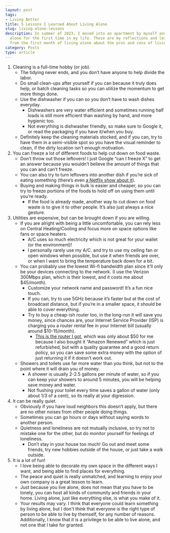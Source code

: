 ```yaml
---
layout: post
tags:
- Living Better
title: 5 Lessons I Learned About Living Alone
slug: living-alone-lessons
description: In summer of 2023, I moved into an apartment by myself and started living
  alone for the first time in my life. These are my reflections and lessons learned
  from the first month of living alone about the pros and cons of living alone.
category: Posts
type: article
---
```


1. Cleaning is a full-time hobby (or job).
    - The tidying never ends, and you don’t have anyone to help divide the labor.
    - Do small clean-ups after yourself if you can because it truly does help, or batch cleaning tasks so you can utilize the momentum to get more things done.
    - Use the dishwasher if you can so you don’t have to wash dishes everyday.
        - Dishwashers are very water efficient and sometimes running half loads is still more efficient than washing by hand, and more hygienic too.
        - Not everything is dishwasher friendly, so make sure to Google it, or read the packaging if you have it/when you buy.
    - Definitely keep the cleaning materials stocked, and if you can, try to have them in a semi-visible spot so you have the visual reminder to clean, if the dirty location isn’t enough motivation.
2. You can freeze a lot of different foods to help cut down on food waste.
    - Don’t throw out those leftovers! I just Google “can I freeze X” to get an answer because you wouldn’t believe the amount of things that you can and can’t freeze.
    - You can also try to turn leftovers into another dish if you’re sick of eating something (there’s even [a Netflix show about it](https://www.imdb.com/title/tt13563634/)).
    - Buying and making things in bulk is easier and cheaper, so you can try to freeze portions of the foods to hold off on using them until you’re ready.
        - If the food is already made, another way to cut down on food waste is to give it to other people. It’s also just always a nice gesture.
3. Utilities are expensive, but can be brought down if you are willing.
    - If you are alright with being a little uncomfortable, you can rely less on Central Heating/Cooling and focus more on space options like fans or space heaters.
        - A/C uses so much electricity which is not great for your wallet (or the environment)!
        - I personally rarely use my A/C. and try to use my ceiling fan or open windows when possible, but use it when friends are over, or when I want to bring the temperature back down for a bit.
    - You can probably use the lowest Wi-fi bandwidth plan since it’ll only be your devices connecting to the network. (I use the Verizon 300Mbps plan, which is their lowest, and it costs me about $45/month).
        - Customize your network name and password! It’s a fun nice touch.
        - If you can, try to use 5GHz because it’s faster but at the cost of broadcast distance, but if you’re in a smaller space, it should be able to cover everything.
        - Try to buy a cheap-ish router too, in the long-run it will save you money, since chances are, your Internet Service Provider (ISP) is charging you a router rental fee in your Internet bill (usually around $10-15/month).
            - [This is the router I got](https://www.amazon.com/dp/B08C3YBBHM), which was only about $50 for me because I also bought it “Amazon Renewed” which is just refurbished, but with a quality guarantee and a good return policy, so you can save some extra money with the option of just returning it if it doesn’t work out.
    - Showers and toilets use far more water than you think, but not to the point where it will drain you of money.
        - A shower is usually 2-2.5 gallons per minute of water, so if you can keep your showers to around 5 minutes, you will be helping save money and water.
        - Not flushing your toilet every time saves a gallon of water (only about 1/3 of a cent), so its really at your digression.
4. It can be really quiet.
    - Obviously if you have loud neighbors this doesn’t apply, but there are no other noises from other people doing things.
    - Sometimes you can go hours or days without saying words to another person.
    - Quietness and loneliness are not mutually inclusive, so try not to mistake one for the other, but do monitor yourself for feelings of loneliness.
        - Don’t stay in your house too much! Go out and meet some friends, try new hobbies outside of the house, or just take a walk outside.
5. It is a lot of fun!
    - I love being able to decorate my own space in the different ways I want, and being able to find places for everything.
    - The peace and quiet is really unmatched, and learning to enjoy your own company is a great lesson to learn.
    - Just because you live alone, does not mean that you have to be lonely, you can host all kinds of community and friends in your home. Living alone, just like everything else, is what you make of it.
    - Your results may vary. I think that everyone could learn something by living alone, but I don't think that everyone is the right type of person to be able to live by themself, for any number of reasons. Additionally, I know that it is a privilege to be able to live alone, and not one that I take for granted.